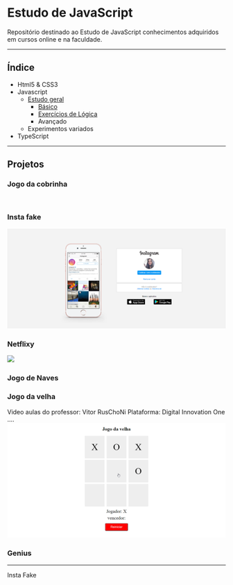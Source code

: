 # Estudo de JavaScript

Repositório destinado ao Estudo de JavaScript conhecimentos adquiridos em cursos online e na faculdade.

------

## Índice

- Html5 & CSS3
- Javascript
  - [Estudo geral](https://github.com/rockiir/Estudo_javaScript/tree/main/Estudo%20geral)
    - [Básico](https://github.com/rockiir/Estudo_javaScript/tree/main/Estudo%20geral/Basico)
    - [Exercícios de Lógica](https://github.com/rockiir/Estudo_javaScript/tree/main/Estudo%20geral/Exercicios_logica)
    - Avançado
  - Experimentos variados
- TypeScript

------

## Projetos

### Jogo da cobrinha

![]()

### Insta fake

![](https://github.com/rockiir/Estudo_javaScript/blob/main/img_README/chrome_NBv0fKAeos.png)

### Netflixy

![](https://github.com/rockiir/Estudo_javaScript/blob/main/img_README/UIQICRPgL7.gif)

### Jogo de Naves

### Jogo da velha

Video aulas do professor: Vitor RusChoNi
Plataforma: Digital Innovation One
....
![](https://github.com/rockiir/Estudo_javaScript/blob/main/img_README/velha.gif)

### Genius

------

Insta Fake
